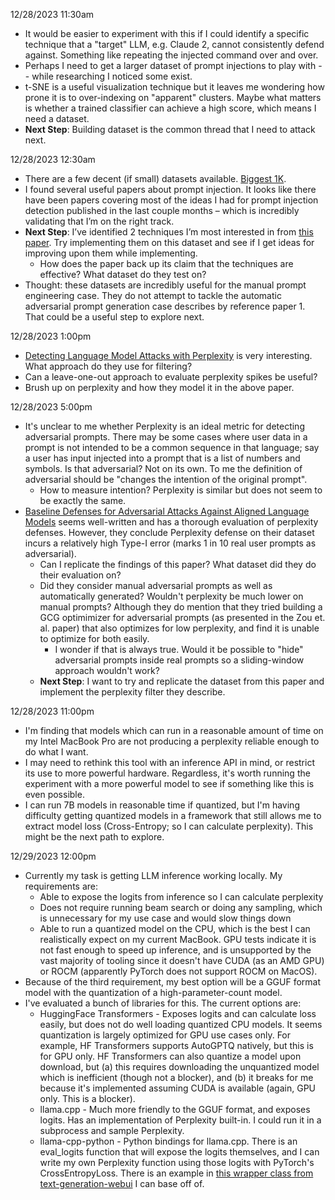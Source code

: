 12/28/2023 11:30am

- It would be easier to experiment with this if I could identify a specific technique that a "target" LLM, e.g. Claude 2, cannot consistently defend against. Something like repeating the injected command over and over.
- Perhaps I need to get a larger dataset of prompt injections to play with -- while researching I noticed some exist.
- t-SNE is a useful visualization technique but it leaves me wondering how prone it is to over-indexing on "apparent" clusters. Maybe what matters is whether a trained classifier can achieve a high score, which means I need a dataset.
- **Next Step**: Building dataset is the common thread that I need to attack next.

12/28/2023 12:30am

- There are a few decent (if small) datasets available. [Biggest 1K](https://huggingface.co/datasets/Harelix/Prompt-Injection-Mixed-Techniques-2024).
- I found several useful papers about prompt injection. It looks like there have been papers covering most of the ideas I had for prompt injection detection published in the last couple months – which is incredibly validating that I’m on the right track.
- **Next Step**: I’ve identified 2 techniques I’m most interested in from [this paper](https://arxiv.org/pdf/2310.12815.pdf). Try implementing them on this dataset and see if I get ideas for improving upon them while implementing.
  - How does the paper back up its claim that the techniques are effective? What dataset do they test on?
- Thought: these datasets are incredibly useful for the manual prompt engineering case. They do not attempt to tackle the automatic adversarial prompt generation case describes by reference paper 1. That could be a useful step to explore next.

12/28/2023 1:00pm

- [Detecting Language Model Attacks with Perplexity](https://arxiv.org/pdf/2308.14132.pdf) is very interesting. What approach do they use for filtering?
- Can a leave-one-out approach to evaluate perplexity spikes be useful?
- Brush up on perplexity and how they model it in the above paper.

12/28/2023 5:00pm

- It's unclear to me whether Perplexity is an ideal metric for detecting adversarial prompts. There may be some cases where user data in a prompt is not intended to be a common sequence in that language; say a user has input injected into a prompt that is a list of numbers and symbols. Is that adversarial? Not on its own. To me the definition of adversarial should be "changes the intention of the original prompt".
  - How to measure intention? Perplexity is similar but does not seem to be exactly the same.
- [Baseline Defenses for Adversarial Attacks Against Aligned Language Models](https://arxiv.org/pdf/2309.00614.pdf) seems well-written and has a thorough evaluation of perplexity defenses. However, they conclude Perplexity defense on their dataset incurs a relatively high Type-I error (marks 1 in 10 real user prompts as adversarial).
  - Can I replicate the findings of this paper? What dataset did they do their evaluation on?
  - Did they consider manual adversarial prompts as well as automatically generated? Wouldn't perplexity be much lower on manual prompts? Although they do mention that they tried building a GCG optimimizer for adversarial prompts (as presented in the Zou et. al. paper) that also optimizes for low perplexity, and find it is unable to optimize for both easily.
    - I wonder if that is always true. Would it be possible to "hide" adversarial prompts inside real prompts so a sliding-window approach wouldn't work?
  - **Next Step**: I want to try and replicate the dataset from this paper and implement the perplexity filter they describe.

12/28/2023 11:00pm

- I'm finding that models which can run in a reasonable amount of time on my Intel MacBook Pro are not producing a perplexity reliable enough to do what I want.
- I may need to rethink this tool with an inference API in mind, or restrict its use to more powerful hardware. Regardless, it's worth running the experiment with a more powerful model to see if something like this is even possible.
- I can run 7B models in reasonable time if quantized, but I'm having difficulty getting quantized models in a framework that still allows me to extract model loss (Cross-Entropy; so I can calculate perplexity). This might be the next path to explore.

12/29/2023 12:00pm

- Currently my task is getting LLM inference working locally. My requirements are:
  - Able to expose the logits from inference so I can calculate perplexity
  - Does not require running beam search or doing any sampling, which is unnecessary for my use case and would slow things down
  - Able to run a quantized model on the CPU, which is the best I can realistically expect on my current MacBook. GPU tests indicate it is not fast enough to speed up inference, and is unsupported by the vast majority of tooling since it doesn't have CUDA (as an AMD GPU) or ROCM (apparently PyTorch does not support ROCM on MacOS).
- Because of the third requirement, my best option will be a GGUF format model with the quantization of a high-parameter-count model.
- I've evaluated a bunch of libraries for this. The current options are:
  - HuggingFace Transformers - Exposes logits and can calculate loss easily, but does not do well loading quantized CPU models. It seems quantization is largely optimized for GPU use cases only. For example, HF Transformers supports AutoGPTQ natively, but this is for GPU only. HF Transformers can also quantize a model upon download, but (a) this requires downloading the unquantized model which is inefficient (though not a blocker), and (b) it breaks for me because it's implemented assuming CUDA is available (again, GPU only. This is a blocker).
  - llama.cpp - Much more friendly to the GGUF format, and exposes logits. Has an implementation of Perplexity built-in. I could run it in a subprocess and sample Perplexity.
  - llama-cpp-python - Python bindings for llama.cpp. There is an eval_logits function that will expose the logits themselves, and I can write my own Perplexity function using those logits with PyTorch's CrossEntropyLoss. There is an example in [this wrapper class from text-generation-webui](https://github.com/oobabooga/text-generation-webui/blob/main/modules/llamacpp_hf.py) I can base off of.
